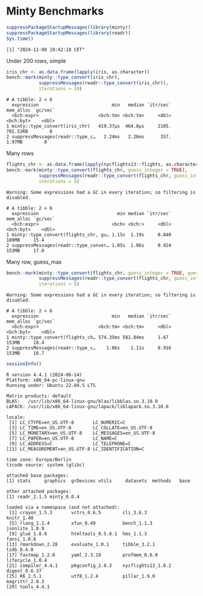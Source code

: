 # Minty Benchmarks


``` r
suppressPackageStartupMessages(library(minty))
suppressPackageStartupMessages(library(readr))
Sys.time()
```

    [1] "2024-11-08 10:42:18 CET"

Under 200 rows, simple

``` r
iris_chr <- as.data.frame(lapply(iris, as.character))
bench::mark(minty::type_convert(iris_chr),
            suppressMessages(readr::type_convert(iris_chr)),
            iterations = 10)
```

    # A tibble: 2 × 6
      expression                           min   median `itr/sec` mem_alloc `gc/sec`
      <bch:expr>                      <bch:tm> <bch:tm>     <dbl> <bch:byt>    <dbl>
    1 minty::type_convert(iris_chr)   419.37µs  464.8µs     2105.  702.53KB        0
    2 suppressMessages(readr::type_c…   2.24ms   2.26ms      357.    1.97MB        0

Many rows

``` r
flights_chr <- as.data.frame(lapply(nycflights13::flights, as.character))
bench::mark(minty::type_convert(flights_chr, guess_integer = TRUE),
            suppressMessages(readr::type_convert(flights_chr, guess_integer = TRUE)),
            iterations = 5)
```

    Warning: Some expressions had a GC in every iteration; so filtering is
    disabled.

    # A tibble: 2 × 6
      expression                             min median `itr/sec` mem_alloc `gc/sec`
      <bch:expr>                           <bch> <bch:>     <dbl> <bch:byt>    <dbl>
    1 minty::type_convert(flights_chr, gu… 1.15s  1.19s     0.840     189MB     15.4
    2 suppressMessages(readr::type_conver… 1.05s  1.06s     0.924     153MB     17.0

Many row, guess_max

``` r
bench::mark(minty::type_convert(flights_chr, guess_integer = TRUE, guess_max = 500),
            suppressMessages(readr::type_convert(flights_chr, guess_integer = TRUE)),
            iterations = 5)
```

    Warning: Some expressions had a GC in every iteration; so filtering is
    disabled.

    # A tibble: 2 × 6
      expression                           min   median `itr/sec` mem_alloc `gc/sec`
      <bch:expr>                      <bch:tm> <bch:tm>     <dbl> <bch:byt>    <dbl>
    1 minty::type_convert(flights_ch… 574.35ms 581.84ms     1.67      153MB     18.4
    2 suppressMessages(readr::type_c…    1.06s    1.11s     0.916     153MB     16.7

``` r
sessionInfo()
```

    R version 4.4.1 (2024-06-14)
    Platform: x86_64-pc-linux-gnu
    Running under: Ubuntu 22.04.5 LTS

    Matrix products: default
    BLAS:   /usr/lib/x86_64-linux-gnu/blas/libblas.so.3.10.0 
    LAPACK: /usr/lib/x86_64-linux-gnu/lapack/liblapack.so.3.10.0

    locale:
     [1] LC_CTYPE=en_US.UTF-8       LC_NUMERIC=C              
     [3] LC_TIME=en_US.UTF-8        LC_COLLATE=en_US.UTF-8    
     [5] LC_MONETARY=en_US.UTF-8    LC_MESSAGES=en_US.UTF-8   
     [7] LC_PAPER=en_US.UTF-8       LC_NAME=C                 
     [9] LC_ADDRESS=C               LC_TELEPHONE=C            
    [11] LC_MEASUREMENT=en_US.UTF-8 LC_IDENTIFICATION=C       

    time zone: Europe/Berlin
    tzcode source: system (glibc)

    attached base packages:
    [1] stats     graphics  grDevices utils     datasets  methods   base     

    other attached packages:
    [1] readr_2.1.5 minty_0.0.4

    loaded via a namespace (and not attached):
     [1] crayon_1.5.3       vctrs_0.6.5        cli_3.6.3          knitr_1.48        
     [5] rlang_1.1.4        xfun_0.49          bench_1.1.3        jsonlite_1.8.9    
     [9] glue_1.8.0         htmltools_0.5.8.1  hms_1.1.3          fansi_1.0.6       
    [13] rmarkdown_2.28     evaluate_1.0.1     tibble_3.2.1       tzdb_0.4.0        
    [17] fastmap_1.2.0      yaml_2.3.10        profmem_0.6.0      lifecycle_1.0.4   
    [21] compiler_4.4.1     pkgconfig_2.0.3    nycflights13_1.0.2 digest_0.6.37     
    [25] R6_2.5.1           utf8_1.2.4         pillar_1.9.0       magrittr_2.0.3    
    [29] tools_4.4.1       
